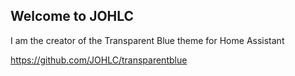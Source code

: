 ## Welcome to JOHLC
I am the creator of the Transparent Blue theme for Home Assistant

https://github.com/JOHLC/transparentblue
